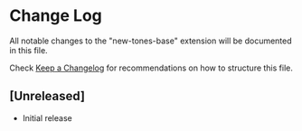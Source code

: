 # Change Log

All notable changes to the "new-tones-base" extension will be documented in this file.

Check [Keep a Changelog](http://keepachangelog.com/) for recommendations on how to structure this file.

## [Unreleased]

- Initial release
